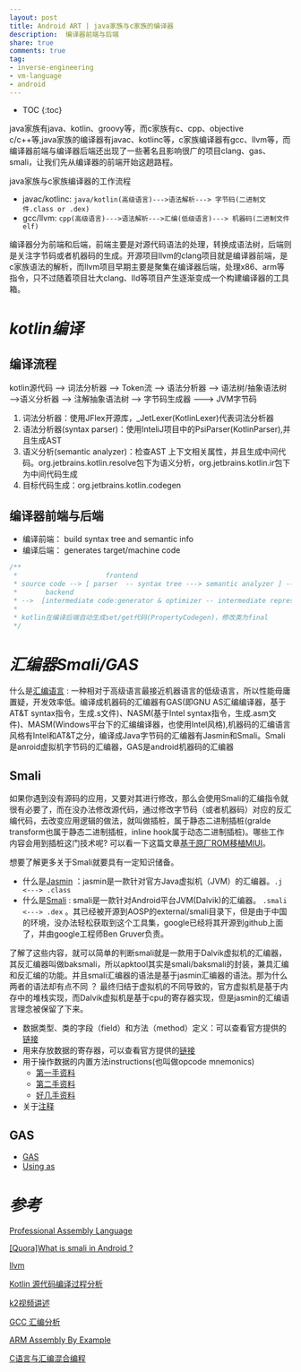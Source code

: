 ```yaml
---
layout: post
title: Android ART | java家族与c家族的编译器
description:  编译器前端与后端
share: true
comments: true
tag:
- inverse-engineering
- vm-language
- android
---
```

* TOC
{:toc}

java家族有java、kotlin、groovy等，而c家族有c、cpp、objective c/c++等,java家族的编译器有javac、kotlinc等，c家族编译器有gcc、llvm等，而编译器前端与编译器后端还出现了一些著名且影响很广的项目clang、gas、smali，让我们先从编译器的前端开始这趟路程。

java家族与c家族编译器的工作流程

- javac/kotlinc: `java/kotlin(高级语言)--->语法解析---> 字节码(二进制文件.class or .dex)`
- gcc/llvm: `cpp(高级语言)--->语法解析--->汇编(低级语言)---> 机器码(二进制文件elf)`

编译器分为前端和后端，前端主要是对源代码语法的处理，转换成语法树，后端则是关注字节码或者机器码的生成。开源项目llvm的clang项目就是编译器前端，是c家族语法的解析，而llvm项目早期主要是聚集在编译器后端，处理x86、arm等指令，只不过随着项目壮大clang、lld等项目产生逐渐变成一个构建编译器的工具箱。

# *kotlin编译*

## 编译流程

kotlin源代码 --> 词法分析器 --> Token流 --> 语法分析器 --> 语法树/抽象语法树 -->语义分析器 --> 注解抽象语法树 --> 字节码生成器 ---> JVM字节码

1. 词法分析器：使用JFlex开源库，_JetLexer(KotlinLexer)代表词法分析器
2. 语法分析器(syntax parser)：使用InteliJ项目中的PsiParser(KotlinParser),并且生成AST
3. 语义分析(semantic analyzer)：检查AST 上下文相关属性，并且生成中间代码。org.jetbrains.kotlin.resolve包下为语义分析，org.jetbrains.kotlin.ir包下为中间代码生成
4. 目标代码生成：org.jetbrains.kotlin.codegen

## 编译器前端与后端

- 编译前端： build syntax tree and semantic info
- 编译后端： generates target/machine code

```kotlin
/**
 *                      frontend
 * source code --> [ parser  -- syntax tree ---> semantic analyzer ] -- syntax tree + semantic info -->
 *       backend
 * -->  [intermediate code:generator & optimizer -- intermediate representation --> machine code:generator & optimizer ] -- target/machine code-->
 *
 * kotlin在编译后端自动生成set/get代码(PropertyCodegen)，修改类为final
 */
```

# *汇编器Smali/GAS*

什么是[汇编语言](https://en.wikipedia.org/wiki/Assembly_language) : 一种相对于高级语言最接近机器语言的低级语言，所以性能毋庸置疑，开发效率低。编译成机器码的汇编器有GAS(即GNU AS汇编编译器，基于AT&T syntax指令，生成.s文件)、NASM(基于Intel syntax指令，生成.asm文件)、MASM(Windows平台下的汇编编译器，也使用Intel风格),机器码的汇编语言风格有Intel和AT&T之分，编译成Java字节码的汇编器有Jasmin和Smali。Smali是anroid虚拟机字节码的汇编器，GAS是android机器码的汇编器

## Smali

如果你遇到没有源码的应用，又要对其进行修改，那么会使用Smali的汇编指令就很有必要了，而在没办法修改源代码，通过修改字节码（或者机器码）对应的反汇编代码，去改变应用逻辑的做法，就叫做插桩，属于静态二进制插桩(gralde transform也属于静态二进制插桩，inline hook属于动态二进制插桩)。哪些工作内容会用到插桩这门技术呢? 可以看一下这篇文章[基于原厂ROM移植MIUI](http://www.miui.com/thread-409543-1-1.html)。

想要了解更多关于Smali就要具有一定知识储备。

- 什么是[Jasmin](http://jasmin.sourceforge.net/about.html) ：jasmin是一款针对官方Java虚拟机（JVM）的汇编器。``.j <---> .class``
- 什么是[Smali](https://github.com/JesusFreke/smali/wiki) : smali是一款针对Android平台JVM(Dalvik)的汇编器。 ``.smali <---> .dex`` 。其已经被开源到AOSP的external/smali目录下，但是由于中国的环境，没办法轻松获取到这个工具集，google已经将其开源到github上面了，并由google工程师Ben Gruver负责。

了解了这些内容，就可以简单的判断smali就是一款用于Dalvik虚拟机的汇编器，其反汇编器叫做baksmali，所以apktool其实是smali/baksmali的封装，兼具汇编和反汇编的功能。并且smali汇编器的语法是基于jasmin汇编器的语法。那为什么两者的语法却有点不同 ？ 最终归结于虚拟机的不同导致的，官方虚拟机是基于内存中的堆栈实现，而Dalvik虚拟机是基于cpu的寄存器实现，但是jasmin的汇编语言理念被保留了下来。

- 数据类型、类的字段（field）和方法（method）定义：可以查看官方提供的[链接](https://github.com/JesusFreke/smali/wiki/TypesMethodsAndFields)
- 用来存放数据的寄存器，可以查看官方提供的[链接](https://github.com/JesusFreke/smali/wiki/Registers)
- 用于操作数据的内置方法instructions(也叫做opcode mnemonics)
    - [第一手资料](https://source.android.com/devices/tech/dalvik/dalvik-bytecode)
    - [第二手资料](http://pallergabor.uw.hu/androidblog/dalvik_opcodes.html)
    - [好几手资料](http://www.jianshu.com/p/80d22f66e042)
- 关于[注释](http://blog.csdn.net/junjunyanyan/article/details/45726775)

## GAS

- [GAS](https://tldp.org/HOWTO/Assembly-HOWTO/gas.html)
- [Using as](http://sourceware.org/binutils/docs/as/index.html)

# *参考*

[Professional Assembly Language](http://blog.hit.edu.cn/jsx/upload/AT%EF%BC%86TAssemblyLanguage.pdf)

[[Quora]What is smali in Android ? ](https://www.quora.com/What-is-smali-in-Android)

[llvm](https://llvm.org/)

[Kotlin 源代码编译过程分析](https://developer.aliyun.com/article/662337)

[k2视频讲述](https://blog.jetbrains.com/zh-hans/kotlin/2021/10/the-road-to-the-k2-compiler/)

[GCC 汇编分析](http://blog.ccyg.studio/article/6afa7afe-3312-4bc9-99aa-af1256e5db5b/#hello-world)

[ARM Assembly By Example](https://armasm.com/docs/getting-to-hello-world/basics/)

[C语言与汇编混合编程](https://blog.csdn.net/AllenWells/article/details/47422011?spm=1001.2014.3001.5502)
